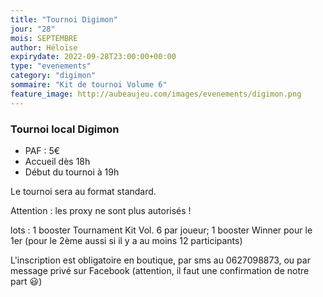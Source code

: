 ```yaml
---
title: "Tournoi Digimon"
jour: "28"
mois: SEPTEMBRE
author: Héloïse
expirydate: 2022-09-28T23:00:00+00:00
type: "evenements"
category: "digimon"
sommaire: "Kit de tournoi Volume 6"
feature_image: http://aubeaujeu.com/images/evenements/digimon.png
---
```

### Tournoi local Digimon



* PAF : 5€
* Accueil dès 18h
* Début du tournoi à 19h


Le tournoi sera au format standard.

Attention : les proxy ne sont plus autorisés !

lots :
1 booster Tournament Kit Vol. 6 par joueur;
1 booster Winner pour le 1er (pour le 2ème aussi si il y a au moins 12 participants)

L'inscription est obligatoire en boutique, par sms au 0627098873, ou par message privé sur Facebook (attention, il faut une confirmation de notre part 😃)
